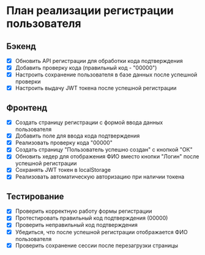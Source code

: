 # План реализации регистрации пользователя

## Бэкенд
- [x] Обновить API регистрации для обработки кода подтверждения
- [x] Добавить проверку кода (правильный код - "00000")
- [x] Настроить сохранение пользователя в базе данных после успешной проверки
- [x] Настроить выдачу JWT токена после успешной регистрации

## Фронтенд
- [x] Создать страницу регистрации с формой ввода данных пользователя
- [x] Добавить поле для ввода кода подтверждения
- [x] Реализовать проверку кода "00000"
- [x] Создать страницу "Пользователь успешно создан" с кнопкой "ОК"
- [x] Обновить хедер для отображения ФИО вместо кнопки "Логин" после успешной регистрации
- [x] Сохранять JWT токен в localStorage
- [x] Реализовать автоматическую авторизацию при наличии токена

## Тестирование
- [x] Проверить корректную работу формы регистрации
- [x] Протестировать правильный код подтверждения (00000)
- [x] Проверить неправильный код подтверждения
- [x] Убедиться, что после успешной регистрации отображается ФИО пользователя
- [x] Проверить сохранение сессии после перезагрузки страницы 